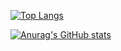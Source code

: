 [![Top Langs](https://github-readme-stats.vercel.app/api/top-langs/?username=iorn121&layout=compact&theme=onedark)](https://github.com/anuraghazra/github-readme-stats)

[![Anurag's GitHub stats](https://github-readme-stats.vercel.app/api?username=iorn121&theme=onedark&show_icons=true)](https://github.com/anuraghazra/github-readme-stats)


